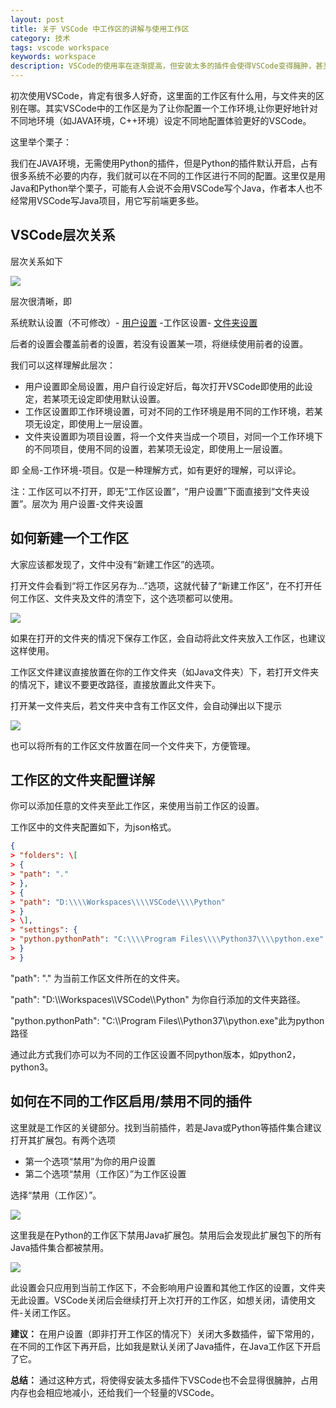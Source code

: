 ```yaml
---
layout: post
title: 关于 VSCode 中工作区的讲解与使用工作区
category: 技术
tags: vscode workspace
keywords: workspace
description: VSCode的使用率在逐渐提高，但安装太多的插件会使得VSCode变得臃肿，甚至运行变慢，占用太多内存，此文章介绍了工作区，并如何来使用工作区更好地体验VSCode。 初次使用VSCode，肯定有很多人好奇，这里面的工作区有什么用，与文件夹的区别在哪。
---
```



初次使用VSCode，肯定有很多人好奇，这里面的工作区有什么用，与文件夹的区别在哪。其实VSCode中的工作区是为了让你配置一个工作环境,让你更好地针对不同地环境（如JAVA环境，C++环境）设定不同地配置体验更好的VSCode。

这里举个栗子：

我们在JAVA环境，无需使用Python的插件，但是Python的插件默认开启，占有很多系统不必要的内存，我们就可以在不同的工作区进行不同的配置。这里仅是用Java和Python举个栗子，可能有人会说不会用VSCode写个Java，作者本人也不经常用VSCode写Java项目，用它写前端更多些。

## VSCode层次关系

层次关系如下

![](https://picx.zhimg.com/v2-91da9ea2ecd7f2e5ddd42dba07f4281b_1440w.jpg)

层次很清晰，即

系统默认设置（不可修改）- [用户设置](https://zhida.zhihu.com/search?content_id=100299601&content_type=Article&match_order=1&q=%E7%94%A8%E6%88%B7%E8%AE%BE%E7%BD%AE&zhida_source=entity) -工作区设置- [文件夹设置](https://zhida.zhihu.com/search?content_id=100299601&content_type=Article&match_order=1&q=%E6%96%87%E4%BB%B6%E5%A4%B9%E8%AE%BE%E7%BD%AE&zhida_source=entity)

后者的设置会覆盖前者的设置，若没有设置某一项，将继续使用前者的设置。

  
我们可以这样理解此层次：

- 用户设置即全局设置，用户自行设定好后，每次打开VSCode即使用的此设定，若某项无设定即使用默认设置。   
- 工作区设置即工作环境设置，可对不同的工作环境是用不同的工作环境，若某项无设定，即使用上一层设置。   
- 文件夹设置即为项目设置，将一个文件夹当成一个项目，对同一个工作环境下的不同项目，使用不同的设置，若某项无设定，即使用上一层设置。

即 全局-工作环境-项目。仅是一种理解方式，如有更好的理解，可以评论。

注：工作区可以不打开，即无“工作区设置”，“用户设置”下面直接到“文件夹设置”。层次为 用户设置-文件夹设置

## 如何新建一个工作区

大家应该都发现了，文件中没有“新建工作区”的选项。

打开文件会看到“将工作区另存为…”选项，这就代替了“新建工作区”，在不打开任何工作区、文件夹及文件的清空下，这个选项都可以使用。

![](https://pic2.zhimg.com/v2-cbfde91bb1c9fd3aa1d5a88f5ed2ddf3_1440w.jpg)

如果在打开的文件夹的情况下保存工作区，会自动将此文件夹放入工作区，也建议这样使用。

工作区文件建议直接放置在你的工作文件夹（如Java文件夹）下，若打开文件夹的情况下，建议不要更改路径，直接放置此文件夹下。

打开某一文件夹后，若文件夹中含有工作区文件，会自动弹出以下提示

![](https://picx.zhimg.com/v2-facfecbeb1e9dd391acc2d87c2e3d12d_1440w.jpg)

也可以将所有的工作区文件放置在同一个文件夹下，方便管理。

## 工作区的文件夹配置详解

你可以添加任意的文件夹至此工作区，来使用当前工作区的设置。

工作区中的文件夹配置如下，为json格式。

```json
{  
> "folders": \[  
> {  
> "path": "."  
> },  
> {  
> "path": "D:\\\\Workspaces\\\\VSCode\\\\Python"  
> }  
> \],  
> "settings": {  
> "python.pythonPath": "C:\\\\Program Files\\\\Python37\\\\python.exe"  
> }  
> }
```

"path": "." 为当前工作区文件所在的文件夹。

"path": "D:\\\\Workspaces\\\\VSCode\\\\Python" 为你自行添加的文件夹路径。

"python.pythonPath": "C:\\\\Program Files\\\\Python37\\\\python.exe"此为python路径

通过此方式我们亦可以为不同的工作区设置不同python版本，如python2，python3。

## 如何在不同的工作区启用/禁用不同的插件

这里就是工作区的关键部分。找到当前插件，若是Java或Python等插件集合建议打开其扩展包。有两个选项  

- 第一个选项“禁用”为你的用户设置
- 第二个选项“禁用（工作区）”为工作区设置

选择“禁用（工作区）”。

![](https://pic1.zhimg.com/v2-d42414dbeef61d577c0d6fd176bf04ec_1440w.jpg)

这里我是在Python的工作区下禁用Java扩展包。禁用后会发现此扩展包下的所有Java插件集合都被禁用。

![](https://pic2.zhimg.com/v2-3348baa06e1cc54df8400bf627285249_1440w.jpg)

此设置会只应用到当前工作区下，不会影响用户设置和其他工作区的设置，文件夹无此设置。VSCode关闭后会继续打开上次打开的工作区，如想关闭，请使用文件-关闭工作区。

**建议：** 在用户设置（即非打开工作区的情况下）关闭大多数插件，留下常用的，在不同的工作区下再开启，比如我是默认关闭了Java插件，在Java工作区下开启了它。

**总结：** 通过这种方式，将使得安装太多插件下VSCode也不会显得很臃肿，占用内存也会相应地减小，还给我们一个轻量的VSCode。
